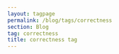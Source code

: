 ```yaml
---
layout: tagpage
permalink: /blog/tags/correctness
section: Blog
tag: correctness
title: correctness tag
---
```

